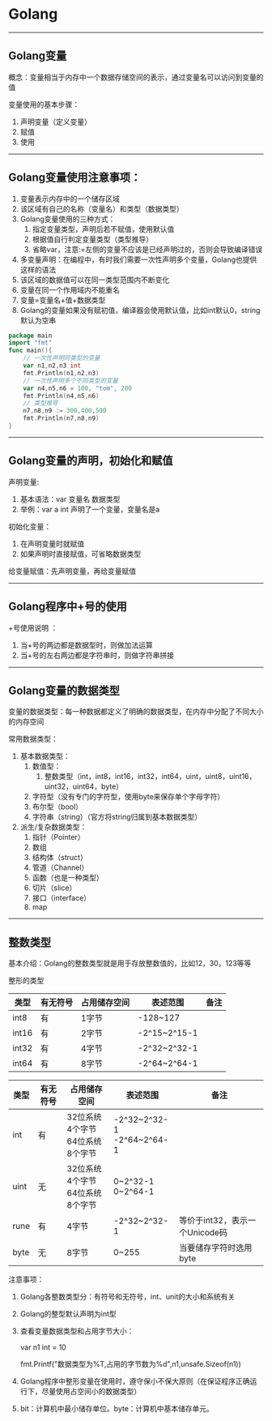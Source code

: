 # Golang

---

## Golang变量

概念：变量相当于内存中一个数据存储空间的表示，通过变量名可以访问到变量的值

变量使用的基本步骤：

1. 声明变量（定义变量）
2. 赋值
3. 使用

---

## Golang变量使用注意事项：

1. 变量表示内存中的一个储存区域
2. 该区域有自己的名称（变量名）和类型（数据类型）
3. Golang变量使用的三种方式：
   1. 指定变量类型，声明后若不赋值，使用默认值
   2. 根据值自行判定变量类型（类型推导）
   3. 省略var，注意:=左侧的变量不应该是已经声明过的，否则会导致编译错误
4. 多变量声明：在编程中，有时我们需要一次性声明多个变量，Golang也提供这样的语法
5. 该区域的数据值可以在同一类型范围内不断变化
6. 变量在同一个作用域内不能重名
7. 变量=变量名+值+数据类型
8. Golang的变量如果没有赋初值，编译器会使用默认值，比如int默认0，string默认为空串

```go
package main
import "fmt"
func main(){
    // 一次性声明同类型的变量
    var n1,n2,n3 int
    fmt.Println(n1,n2,n3)
    // 一次性声明多个不同类型的变量
    var n4,n5,n6 = 100, "tom", 200
    fmt.Println(n4,n5,n6)
    // 类型推导
    n7,n8,n9 := 300,400,500
    fmt.Println(n7,n8,n9)
}
```

---

## Golang变量的声明，初始化和赋值

声明变量:

1. 基本语法：var 变量名 数据类型
2. 举例：var a int 声明了一个变量，变量名是a

初始化变量：

1. 在声明变量时就赋值
2. 如果声明时直接赋值，可省略数据类型

给变量赋值：先声明变量，再给变量赋值

---

## Golang程序中+号的使用

+号使用说明 ：

1. 当+号的两边都是数据型时，则做加法运算
2. 当+号的左右两边都是字符串时，则做字符串拼接

---

## Golang变量的数据类型

变量的数据类型：每一种数据都定义了明确的数据类型，在内存中分配了不同大小的内存空间

常用数据类型：

1. 基本数据类型：
   1. 数值型：
      1. 整数类型（int，int8，int16，int32，int64，uint，uint8，uint16，uint32，uint64，byte）
   2. 字符型（没有专门的字符型，使用byte来保存单个字母字符）
   3. 布尔型（bool）
   4. 字符串（string）（官方将string归属到基本数据类型）
2. 派生/复杂数据类型：
   1. 指针（Pointer）
   2. 数组
   3. 结构体（struct）
   4. 管道（Channel）
   5. 函数（也是一种类型）
   6. 切片（slice）
   7. 接口（interface）
   8. map

---

## 整数类型

基本介绍：Golang的整数类型就是用于存放整数值的，比如12，30，123等等

整形的类型

| 类型  | 有无符号 | 占用储存空间 | 表述范围     | 备注 |
| ----- | -------- | ------------ | ------------ | ---- |
| int8  | 有       | 1字节        | -128~127     |      |
| int16 | 有       | 2字节        | -2^15~2^15-1 |      |
| int32 | 有       | 4字节        | -2^32~2^32-1 |      |
| int64 | 有       | 8字节        | -2^64~2^64-1 |      |

| 类型 | 有无符号 | 占用储存空间                        | 表述范围                      | 备注                           |
| ---- | -------- | ----------------------------------- | ----------------------------- | ------------------------------ |
| int  | 有       | 32位系统4个字节<br>64位系统8个字节  | -2^32~2^32-1<br/>-2^64~2^64-1 |                                |
| uint | 无       | 32位系统4个字节<br/>64位系统8个字节 | 0~2^32-1<br/>0~2^64-1         |                                |
| rune | 有       | 4字节                               | -2^32~2^32-1                  | 等价于int32，表示一个Unicode码 |
| byte | 无       | 8字节                               | 0~255                         | 当要储存字符时选用byte         |

注意事项：

1. Golang各整数类型分：有符号和无符号，int、unit的大小和系统有关

2. Golang的整型默认声明为int型

3. 查看变量数据类型和占用字节大小：

   var n1 int = 10

   fmt.Printf("数据类型为%T,占用的字节数为%d",n1,unsafe.Sizeof(n1))

4. Golang程序中整形变量在使用时，遵守保小不保大原则（在保证程序正确运行下，尽量使用占空间小的数据类型）

5. bit：计算机中最小储存单位。byte：计算机中基本储存单元。
